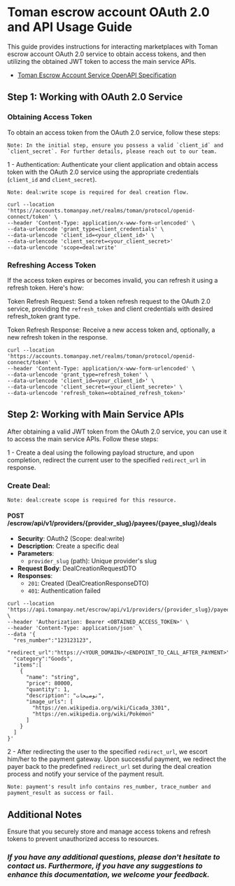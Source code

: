# Toman escrow account OAuth 2.0 and API Usage Guide

This guide provides instructions for interacting marketplaces with Toman escrow account OAuth 2.0 service to obtain access tokens, and then utilizing the obtained JWT token to access the main service APIs.

* [Toman Escrow Account Service OpenAPI Specification](https://docs.tomanpay.net/swagger/b2c.html)


## Step 1: Working with OAuth 2.0 Service

### Obtaining Access Token
To obtain an access token from the OAuth 2.0 service, follow these steps:

    Note: In the initial step, ensure you possess a valid `client_id` and `client_secret`. For further details, please reach out to our team.

1 - Authentication: Authenticate your client application and obtain access token with the OAuth 2.0 service using the appropriate credentials (`client_id` and `client_secret`).

    Note: deal:write scope is required for deal creation flow.

```shell
curl --location 'https://accounts.tomanpay.net/realms/toman/protocol/openid-connect/token' \
--header 'Content-Type: application/x-www-form-urlencoded' \
--data-urlencode 'grant_type=client_credentials' \
--data-urlencode 'client_id=<your_client_id>' \
--data-urlencode 'client_secret=<your_client_secret>'
--data-urlencode 'scope=deal:write'
```

### Refreshing Access Token
If the access token expires or becomes invalid, you can refresh it using a refresh token. Here's how:

Token Refresh Request: Send a token refresh request to the OAuth 2.0 service, providing the `refresh_token` and client credentials with desired refresh_token grant type.

Token Refresh Response: Receive a new access token and, optionally, a new refresh token in the response.

```shell
curl --location 'https://accounts.tomanpay.net/realms/toman/protocol/openid-connect/token' \
--header 'Content-Type: application/x-www-form-urlencoded' \
--data-urlencode 'grant_type=refresh_token' \
--data-urlencode 'client_id=<your_client_id>' \
--data-urlencode 'client_secret=<your_client_secrete>' \
--data-urlencode 'refresh_token=<obtained_refresh_token>'
```

## Step 2: Working with Main Service APIs
After obtaining a valid JWT token from the OAuth 2.0 service, you can use it to access the main service APIs. Follow these steps:

1 - Create a deal using the following payload structure, and upon completion, redirect the current user to the specified `redirect_url` in response.

### Create Deal:
    Note: deal:create scope is required for this resource.
#### POST /escrow/api/v1/providers/{provider_slug}/payees/{payee_slug}/deals

- **Security**: OAuth2 (Scope: deal:write)
- **Description**: Create a specific deal
- **Parameters**:
  - `provider_slug` (path): Unique provider's slug
- **Request Body**: DealCreationRequestDTO
- **Responses**:
  - `201`: Created (DealCreationResponseDTO)
  - `401`: Authentication failed


```shell
curl --location 'https://api.tomanpay.net/escrow/api/v1/providers/{provider_slug}/payees/{payee_slug}/deals' \
--header 'Authorization: Bearer <OBTAINED_ACCESS_TOKEN>' \
--header 'Content-Type: application/json' \
--data '{
  "res_number":"123123123",
  "redirect_url":"https://<YOUR_DOMAIN>/<ENDPOINT_TO_CALL_AFTER_PAYMENT>",
  "category":"Goods",
  "items":[
    {
      "name": "string",
      "price": 80000,
      "quantity": 1,
      "description": "توضیحات",
      "image_urls": [
        "https://en.wikipedia.org/wiki/Cicada_3301",
        "https://en.wikipedia.org/wiki/Pokémon"
      ]
    }
  ]
}'
```

2 - After redirecting the user to the specified `redirect_url`, we escort him/her to the payment gateway. Upon successful payment, we redirect the payer back to the predefined `redirect_url`  set during the deal creation process and notify your service of the payment result.

    Note: payment's result info contains res_number, trace_number and payment_result as success or fail.

## Additional Notes

Ensure that you securely store and manage access tokens and refresh tokens to prevent unauthorized access to resources.


### <em>If you have any additional questions, please don't hesitate to contact us. Furthermore, if you have any suggestions to enhance this documentation, we welcome your feedback.</em>
